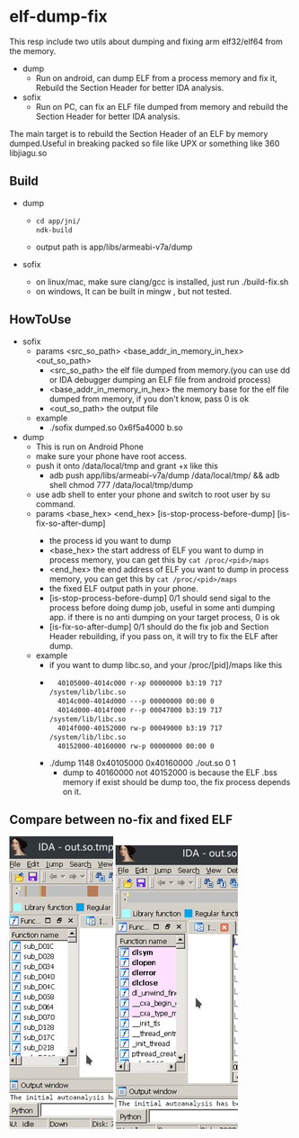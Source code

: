 # elf-dump-fix
This resp include two utils about dumping and fixing arm elf32/elf64 from the memory.

- dump  
  - Run on android, can dump ELF from a process memory and fix it, Rebuild the Section Header for better IDA analysis.
- sofix
  - Run on PC, can fix an ELF file dumped from memory and rebuild the Section Header for better IDA analysis.

The main target is to rebuild the Section Header of an ELF by memory dumped.Useful in breaking packed so file like UPX or something like 360 libjiagu.so


## Build
 - dump
   - ```
     cd app/jni/
     ndk-build
      ```
   - output path is app/libs/armeabi-v7a/dump
   
 - sofix
   - on linux/mac, make sure clang/gcc is installed, just run ./build-fix.sh
   - on windows, It can be built in mingw , but not tested.
   
## HowToUse
 - sofix
   - params <src_so_path> <base_addr_in_memory_in_hex> <out_so_path>
     - <src_so_path> the elf file dumped from memory.(you can use dd or IDA debugger dumping an ELF file from android process)
     - <base_addr_in_memory_in_hex> the memory base for the elf file dumped from memory, if you don't know, pass 0 is ok
     - <out_so_path> the output file
   - example
     - ./sofix dumped.so 0x6f5a4000 b.so
 - dump
   - This is run on Android Phone
   - make sure your phone have root access.
   - push it onto /data/local/tmp and grant +x like this
     - adb push app/libs/armeabi-v7a/dump /data/local/tmp/ && adb shell chmod 777 /data/local/tmp/dump
   - use adb shell to enter your phone and switch to root user by su command.
   - params <pid> <base_hex> <end_hex> <outPath> [is-stop-process-before-dump] [is-fix-so-after-dump]
     - <pid> the process id you want to dump
     - <base_hex> the start address of ELF you want to dump in process memory, you can get this by ```cat /proc/<pid>/maps```
     - <end_hex> the end address of ELF you want to dump in process memory, you can get this by ```cat /proc/<pid>/maps```
     - <outPath> the fixed ELF output path in your phone.
     - [is-stop-process-before-dump] 0/1 should send sigal to the process before doing dump job, useful in some anti dumping app. if there is no anti dumping on your target process, 0 is ok
     - [is-fix-so-after-dump] 0/1 should do the fix job and Section Header rebuilding, if you pass on, it will try to fix the ELF after dump.
   - example
     - if you want to dump libc.so, and your /proc/[pid]/maps like this
     - ```
         40105000-4014c000 r-xp 00000000 b3:19 717        /system/lib/libc.so
         4014c000-4014d000 ---p 00000000 00:00 0 
         4014d000-4014f000 r--p 00047000 b3:19 717        /system/lib/libc.so
         4014f000-40152000 rw-p 00049000 b3:19 717        /system/lib/libc.so
         40152000-40160000 rw-p 00000000 00:00 0 
        ```
     - ./dump 1148 0x40105000 0x40160000 ./out.so 0 1
       - dump to 40160000 not 40152000 is because the ELF .bss memory if exist should be dump too, the fix process depends on it.
  
## Compare between no-fix and fixed ELF
![](imgs/no-fix.png)
![](imgs/fix.png)

